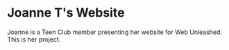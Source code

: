 # Joanne T's Website
Joanne is a Teen Club member presenting her website for Web Unleashed. This is her project. 
